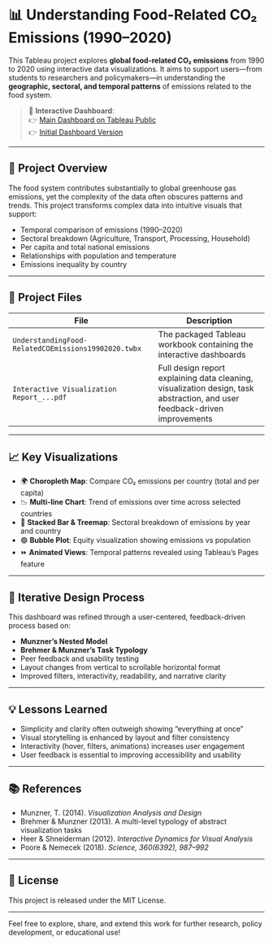 # 📊 Understanding Food-Related CO₂ Emissions (1990–2020)

This Tableau project explores **global food-related CO₂ emissions** from 1990 to 2020 using interactive data visualizations. It aims to support users—from students to researchers and policymakers—in understanding the **geographic, sectoral, and temporal patterns** of emissions related to the food system.

> 🔗 **Interactive Dashboard**:  
> 👉 [Main Dashboard on Tableau Public](https://public.tableau.com/views/UnderstandingFood-RelatedCOEmissions19902020/MainDashboard?:language=en-GB&publish=yes)  
> 👉 [Initial Dashboard Version](https://public.tableau.com/views/UnderstandingFood-RelatedCOEmissions19902020/Dashboard1)

---

## 📌 Project Overview

The food system contributes substantially to global greenhouse gas emissions, yet the complexity of the data often obscures patterns and trends. This project transforms complex data into intuitive visuals that support:

- Temporal comparison of emissions (1990–2020)
- Sectoral breakdown (Agriculture, Transport, Processing, Household)
- Per capita and total national emissions
- Relationships with population and temperature
- Emissions inequality by country

---

## 📂 Project Files

| File | Description |
|------|-------------|
| `UnderstandingFood-RelatedCOEmissions19902020.twbx` | The packaged Tableau workbook containing the interactive dashboards |
| `Interactive Visualization Report_...pdf` | Full design report explaining data cleaning, visualization design, task abstraction, and user feedback-driven improvements |

---

## 📈 Key Visualizations

- 🌍 **Choropleth Map**: Compare CO₂ emissions per country (total and per capita)
- 📉 **Multi-line Chart**: Trend of emissions over time across selected countries
- 🧱 **Stacked Bar & Treemap**: Sectoral breakdown of emissions by year and country
- 🟢 **Bubble Plot**: Equity visualization showing emissions vs population
- ⏩ **Animated Views**: Temporal patterns revealed using Tableau’s Pages feature

---

## 🧪 Iterative Design Process

This dashboard was refined through a user-centered, feedback-driven process based on:
- **Munzner’s Nested Model**
- **Brehmer & Munzner’s Task Typology**
- Peer feedback and usability testing
- Layout changes from vertical to scrollable horizontal format
- Improved filters, interactivity, readability, and narrative clarity

---

## 💡 Lessons Learned

- Simplicity and clarity often outweigh showing “everything at once”
- Visual storytelling is enhanced by layout and filter consistency
- Interactivity (hover, filters, animations) increases user engagement
- User feedback is essential to improving accessibility and usability

---

## 📚 References

- Munzner, T. (2014). *Visualization Analysis and Design*
- Brehmer & Munzner (2013). A multi-level typology of abstract visualization tasks
- Heer & Shneiderman (2012). *Interactive Dynamics for Visual Analysis*
- Poore & Nemecek (2018). *Science, 360(6392), 987–992*

---

## 🧾 License

This project is released under the MIT License.

---

Feel free to explore, share, and extend this work for further research, policy development, or educational use!
